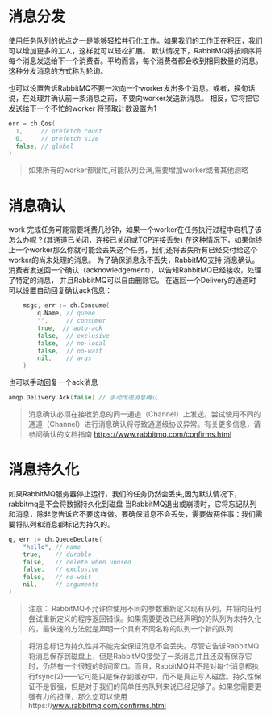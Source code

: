 # 消息分发
使用任务队列的优点之一是能够轻松并行化工作。如果我们的工作正在积压，我们可以增加更多的工人，这样就可以轻松扩展。
默认情况下，RabbitMQ将按顺序将每个消息发送给下一个消费者。平均而言，每个消费者都会收到相同数量的消息。
这种分发消息的方式称为轮询。

也可以设置告诉RabbitMQ不要一次向一个worker发出多个消息。或者，换句话说，在处理并确认前一条消息之前，不要向worker发送新消息。
相反，它将把它发送给下一个不忙的worker
将预取计数设置为1
```go
err = ch.Qos(
  1,     // prefetch count
  0,     // prefetch size
  false, // global
)

```
>如果所有的worker都很忙,可能队列会满,需要增加worker或者其他测略


# 消息确认
work 完成任务可能需要耗费几秒钟，如果一个worker在任务执行过程中宕机了该怎么办呢？(其通道已关闭，连接已关闭或TCP连接丢失)
在这种情况下，如果你终止一个worker那么你就可能会丢失这个任务，我们还将丢失所有已经交付给这个worker的尚未处理的消息。
为了确保消息永不丢失，RabbitMQ支持 消息确认。消费者发送回一个确认（acknowledgement），以告知RabbitMQ已经接收，处理了特定的消息，
并且RabbitMQ可以自由删除它。
在返回一个Delivery的通道时可以设置自动回复确认ack信息：
```go
	msgs, err := ch.Consume(
		q.Name, // queue
		"",     // consumer
		true,  // auto-ack
		false,  // exclusive
		false,  // no-local
		false,  // no-wait
		nil,    // args
	)
```

也可以手动回复一个ack消息
```go
amqp.Delivery.Ack(false) // 手动传递消息确认
```
>消息确认必须在接收消息的同一通道（Channel）上发送。尝试使用不同的通道（Channel）进行消息确认将导致通道级协议异常。有关更多信息，请参阅确认的文档指南
>https://www.rabbitmq.com/confirms.html

# 消息持久化
如果RabbitMQ服务器停止运行，我们的任务仍然会丢失,因为默认情况下，rabbitmq是不会将数据持久化到磁盘
当RabbitMQ退出或崩溃时，它将忘记队列和消息，除非您告诉它不要这样做。要确保消息不会丢失，需要做两件事：我们需要将队列和消息都标记为持久的。
```go
q, err := ch.QueueDeclare(
	"hello", // name
	true,    // durable
	false,   // delete when unused
	false,   // exclusive
	false,   // no-wait
	nil,     // arguments
)

```
>注意： RabbitMQ不允许你使用不同的参数重新定义现有队列，并将向任何尝试重新定义的程序返回错误。如果需要更改已经声明的的队列为未持久化的，最快速的方法就是声明一个具有不同名称的队列一个新的队列

>将消息标记为持久性并不能完全保证消息不会丢失。尽管它告诉RabbitMQ将消息保存到磁盘上，但是RabbitMQ接受了一条消息并且还没有保存它时，仍然有一个很短的时间窗口。而且，RabbitMQ并不是对每个消息都执行fsync(2)——它可能只是保存到缓存中，而不是真正写入磁盘。持久性保证不是很强，但是对于我们的简单任务队列来说已经足够了。如果您需要更强有力的担保，那么您可以使用https://www.rabbitmq.com/confirms.html

